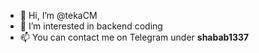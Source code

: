 - 👋 Hi, I’m @tekaCM
- 👀 I’m interested in backend coding
- 📫 You can contact me on Telegram under **shabab1337**

